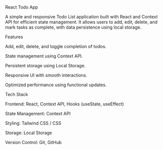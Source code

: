 React Todo App

A simple and responsive Todo List application built with React and Context API for efficient state management. It allows users to add, edit, delete, and mark tasks as complete, with data persistence using local storage.

Features

Add, edit, delete, and toggle completion of todos.

State management using Context API.

Persistent storage using Local Storage.

Responsive UI with smooth interactions.

Optimized performance using functional updates.

Tech Stack

Frontend: React, Context API, Hooks (useState, useEffect)

State Management: Context API

Styling: Tailwind CSS / CSS

Storage: Local Storage

Version Control: Git, GitHub
